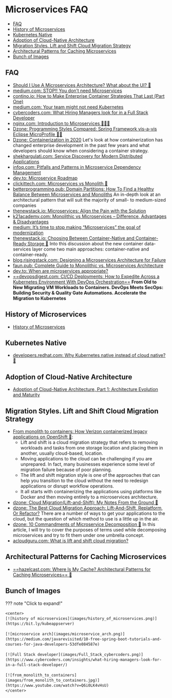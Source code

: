 # Microservices FAQ
- [FAQ](#faq)
- [History of Microservices](#history-of-microservices)
- [Kubernetes Native](#kubernetes-native)
- [Adoption of Cloud-Native Architecture](#adoption-of-cloud-native-architecture)
- [Migration Styles. Lift and Shift Cloud Migration Strategy](#migration-styles-lift-and-shift-cloud-migration-strategy)
- [Architectural Patterns for Caching Microservices](#architectural-patterns-for-caching-microservices)
- [Bunch of Images](#bunch-of-images)
  
## FAQ
- [Should I Use A Microservices Architecture? What about the UI? 🌟](https://www.jamesmichaelhickey.com/microservices-architecture/)
- [medium.com: STOP!! You don’t need Microservices](https://medium.com/@ebin/stop-you-dont-need-microservices-dc732d70b3e0)
- [contino.io: How to Make Enterprise Container Strategies That Last (Part One)](https://www.contino.io/insights/how-to-make-enterprise-container-strategies-that-last-part-one)
- [medium.com: Your team might not need Kubernetes](https://medium.com/faun/your-team-might-not-need-kubernetes-57240e8d554a)
- [cybercoders.com: What Hiring Managers look for in a Full Stack Developer](https://www.cybercoders.com/insights/what-hiring-managers-look-for-in-a-full-stack-developer/)
- [nginx.com: Introduction to Microservices 🌟🌟🌟](https://www.nginx.com/blog/introduction-to-microservices/)
- [Dzone: Programming Styles Compared: Spring Framework vis-a-vis Eclipse MicroProfile 🌟🌟](https://dzone.com/articles/programming-styles-spring-boot-vis-a-vis-with-ecli)
- [Dzone: Containerization in 2020](https://dzone.com/articles/containerization-in-2020) Let's look at how containerization has changed enterprise development in the past few years and what developers should know when considering a container strategy.
- [shekhargulati.com: Service Discovery for Modern Distributed Applications](https://shekhargulati.com/2018/08/01/week-1-service-discovery-for-modern-distributed-applications/)
- [infoq.com: Pitfalls and Patterns in Microservice Dependency Management](https://www.infoq.com/articles/pitfalls-patterns-microservice-dependency-management/)
- [dev.to: Microservice Roadmap](https://dev.to/majidqafouri/microservice-roadmap-4mci)
- [clickittech.com: Microservices vs Monolith 🌟](https://www.clickittech.com/devops/microservices-vs-monolith/)
- [betterprogramming.pub: Domain Partitions: How To Find a Healthy Balance Between Microservices and Monoliths](https://betterprogramming.pub/domain-partitions-how-to-find-a-healthy-balance-between-microservices-and-monoliths-2cd74206559) An in-depth look at an architectural pattern that will suit the majority of small- to medium-sized companies
- [thenewstack.io: Microservices: Align the Pain with the Solution](https://thenewstack.io/microservices-align-the-pain-with-the-solution/)
- [k21academy.com: Monolithic vs Microservices – Difference, Advantages & Disadvantages](https://k21academy.com/docker-kubernetes/monolithic-vs-microservices/)
- [medium: It’s time to stop making “Microservices” the goal of modernization](https://medium.com/ibm-garage/its-time-to-stop-making-microservices-the-goal-of-modernization-71758b400287)
- [thenewstack.io: Choosing Between Container-Native and Container-Ready Storage 🌟](https://thenewstack.io/choosing-between-container-native-and-container-ready-storage/) Into this discussion about the new container data-services layer come two main approaches: container-native and container-ready.
- [blog.risingstack.com: Designing a Microservices Architecture for Failure](https://blog.risingstack.com/designing-microservices-architecture-for-failure/)
- [faun.pub: Complete Guide to Monolithic vs. Microservices Architecture](https://faun.pub/complete-guide-to-monolithic-vs-microservices-architecture-fe1858c2cfef?gi=e90ac9ae47ab)
- [dev.to: When are microservices appropriate?](https://dev.to/tngeene/when-are-microservices-appropriate-g2n)
- [==devopsdigest.com: CI/CD Deployments: How to Expedite Across a Kubernetes Environment With DevOps Orchestration==](https://www.devopsdigest.com/cicd-deployments-how-to-expedite-across-a-kubernetes-environment-with-devops-orchestration) **From Old to New Migrating VM Workloads to Containers. DevOps Meets SecOps: Building Security & Quality Gate Automations. Accelerate the Migration to Kubernetes**

## History of Microservices
- [History of Microservices](https://bit.ly/kubeappserver)

## Kubernetes Native
- [developers.redhat.com: Why Kubernetes native instead of cloud native? 🌟](https://developers.redhat.com/blog/2020/04/08/why-kubernetes-native-instead-of-cloud-native/)

## Adoption of Cloud-Native Architecture
- [Adoption of Cloud-Native Architecture, Part 1: Architecture Evolution and Maturity](https://www.infoq.com/articles/cloud-native-architecture-adoption-part1/)

## Migration Styles. Lift and Shift Cloud Migration Strategy
- [From monolith to containers: How Verizon containerized legacy applications on OpenShift 🌟](https://www.youtube.com/watch?v=Q6i0LK4vHsU):
    - Lift and shift is a cloud migration strategy that refers to removing workloads and tasks from one storage location and placing them in another, usually cloud-based, location.
    - Moving applications to the cloud can be challenging if you are unprepared. In fact, many businesses experience some level of migration failure because of poor planning.
    - The lift and shift migration style is one of the approaches that can help you transition to the cloud without the need to redesign applications or disrupt workflow operations.
    - It all starts with containerizing the applications using platforms like Docker and then moving entirely to a microservices architecture.
- [dzone: Cloud Migration(Lift-and-Shift): My Notes From the Ground 🌟](https://dzone.com/articles/lift-and-shift-my-experience-on-the-ground)
- [dzone: The Best Cloud Migration Approach: Lift-And-Shift, Replatform, Or Refactor?](https://dzone.com/articles/the-best-cloud-migration-approach-lift-and-shift-r) There are a number of ways to get your applications to the cloud, but the question of which method to use is a little up in the air.
- [dzone: 10 Commandments of Microservice Decomposition 🌟](https://dzone.com/articles/10-commandments-on-microservice-decomposition) In this article, I will try to cover the purposes of terms used while decomposing microservices and try to fit them under one umbrella concept.
- [acloudguru.com: What is lift and shift cloud migration?](https://acloudguru.com/blog/business/what-is-lift-and-shift-cloud-migration)

## Architectural Patterns for Caching Microservices
- [==hazelcast.com: Where Is My Cache? Architectural Patterns for Caching Microservices== 🌟](https://hazelcast.com/blog/architectural-patterns-for-caching-microservices/)

## Bunch of Images
??? note "Click to expand!"

	<center>
	[![history of microservices](images/history_of_microservices.png)](https://bit.ly/kubeappserver)

	[![microservice arch](images/microservice_arch.png)](https://medium.com/javarevisited/10-free-spring-boot-tutorials-and-courses-for-java-developers-53dfe084587e)

	[![Full Stack developer](images/Full_Stack_cybercoders.png)](https://www.cybercoders.com/insights/what-hiring-managers-look-for-in-a-full-stack-developer/)

	[![from_monolith_to_containers](images/from_monolith_to_containers.jpg)](https://www.youtube.com/watch?v=Q6i0LK4vHsU)
	</center>
